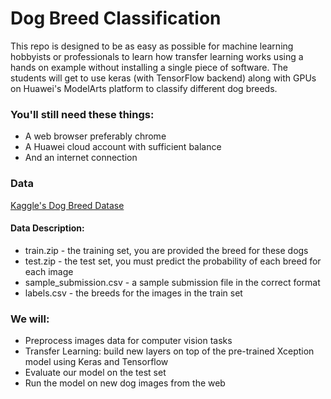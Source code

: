 # Dog Breed Classification

This repo is designed to be as easy as possible for machine learning hobbyists or professionals to learn how transfer learning works using a hands on example without installing a single piece of software. The students will get to use keras (with TensorFlow backend) along with GPUs on Huawei's ModelArts platform to classify different dog breeds.

### You'll still need these things:

- A web browser preferably chrome
- A Huawei cloud account with sufficient balance
- And an internet connection

### Data
[Kaggle's Dog Breed Datase](https://www.kaggle.com/c/dog-breed-identification/data)

#### Data Description:
- train.zip - the training set, you are provided the breed for these dogs
- test.zip - the test set, you must predict the probability of each breed for each image
- sample_submission.csv - a sample submission file in the correct format
- labels.csv - the breeds for the images in the train set

### We will:
- Preprocess images data for computer vision tasks
- Transfer Learning: build new layers on top of the pre-trained Xception model using Keras and Tensorflow
- Evaluate our model on the test set
- Run the model on new dog images from the web
